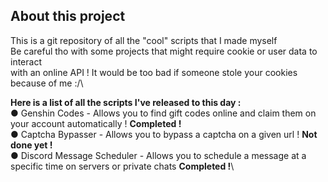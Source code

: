 ## About this project
This is a git repository of all the "cool" scripts that I made myself\
Be careful tho with some projects that might require cookie or user data to interact\
with an online API ! It would be too bad if someone stole your cookies because of me :/\

**Here is a list of all the scripts I've released to this day :** \
● Genshin Codes - Allows you to find gift codes online and claim them on your account automatically ! **Completed !**\
● Captcha Bypasser - Allows you to bypass a captcha on a given url ! **Not done yet !**\
● Discord Message Scheduler - Allows you to schedule a message at a specific time on servers or private chats **Completed !**\
